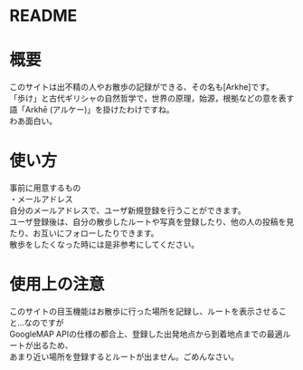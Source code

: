 # README

# 概要
このサイトは出不精の人やお散歩の記録ができる、その名も[Arkhe]です。<br>
「歩け」と古代ギリシャの自然哲学で，世界の原理，始源，根拠などの意を表す語「Arkhē (アルケー)」を掛けたわけですね。<br>
わあ面白い。

# 使い方
事前に用意するもの<br>
・メールアドレス<br>
自分のメールアドレスで、ユーザ新規登録を行うことができます。<br>
ユーザ登録後は、自分の散歩したルートや写真を登録したり、他の人の投稿を見たり、お互いにフォローしたりできます。<br>
散歩をしたくなった時には是非参考にしてください。

# 使用上の注意
このサイトの目玉機能はお散歩に行った場所を記録し、ルートを表示させること…なのですが<br>
GoogleMAP APIの仕様の都合上、登録した出発地点から到着地点までの最適ルートが出るため、<br>
あまり近い場所を登録するとルートが出ません。ごめんなさい。